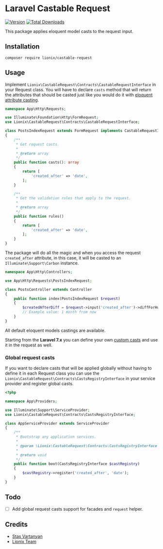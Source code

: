 # Laravel Castable Request

[![Version](https://poser.pugx.org/lionix/castable-request/version)](https://github.com/lionix-team/castable-request/tree/7cd10bf9411f8ae3f9deaad918ae498a49b7db4f/packagist.org/packages/lionix/castable-request/README.md) [![Total Downloads](https://poser.pugx.org/lionix/castable-request/downloads)](https://github.com/lionix-team/castable-request/tree/7cd10bf9411f8ae3f9deaad918ae498a49b7db4f/packagist.org/packages/lionix/castable-request/README.md)

This package applies eloquent model casts to the request input.

## Installation

```text
composer require lionix/castable-request
```

## Usage

Implement `Lionix\CastableRequest\Contracts\CastableRequestInterface` in your Request class. You will have to declare `casts` method that will return the attributes that should be casted just like you would do it with [eloquent attribute casting](https://laravel.com/docs/7.x/eloquent-mutators#attribute-casting).

```php
namespace App\Http\Requests;

use Illuminate\Foundation\Http\FormRequest;
use Lionix\CastableRequest\Contracts\CastableRequestInterface;

class PostsIndexRequest extends FormRequest implements CastableRequestInterface
{
    /**
     * Get request casts.
     *
     * @return array
     */
    public function casts(): array
    {
        return [
            'created_after' => 'date',
        ];
    }

    /**
     * Get the validation rules that apply to the request.
     *
     * @return array
     */
    public function rules()
    {
        return [
            'created_after' => 'date',
        ];
    }
}
```

The package will do all the magic and when you access the request `created_after` attribute, in this case, it will be casted to an `Illuminate\Support\Carbon` instance.

```php
namespace App\Http\Controllers;

use App\Http\Requests\PostsIndexRequest;

class PostsController extends Controller
{
    public function index(PostsIndexRequest $request)
    {
        $createdAfterDiff = $request->input('created_after')->diffForHumans();
        // Example value: 1 month from now
    }
}
```

All default eloquent models castings are available.

Starting from the **Laravel 7.x** you can define your own [custom casts](https://laravel.com/docs/7.x/eloquent-mutators#custom-casts) and use it in the request as well.

### Global request casts

If you want to declare casts that will be applied globally without having to define it in each Request class you can use the `Lionix\CastableRequest\Contracts\CastsRegistryInterface` in your service provider and register global casts.

```php
<?php

namespace App\Providers;

use Illuminate\Support\ServiceProvider;
use Lionix\CastableRequest\Contracts\CastsRegistryInterface;

class AppServiceProvider extends ServiceProvider
{
    /**
     * Bootstrap any application services.
     *
     * @param \Lionix\CastableRequest\Contracts\CastsRegistryInterface $castRegistry
     *
     * @return void
     */
    public function boot(CastsRegistryInterface $castRegistry)
    {
        $castRegistry->register('created_after', 'date');
    }
}
```

## Todo

* [ ] Add global request casts support for facades and `request` helper.

## Credits

* [Stas Vartanyan](https://github.com/vaawebdev)
* [Lionix Team](https://github.com/lionix-team)

